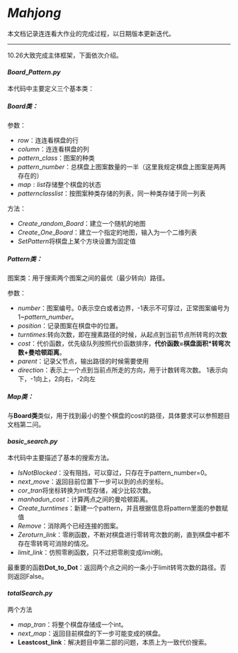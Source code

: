 # $Mahjong$

本文档记录连连看大作业的完成过程，以日期版本更新迭代。

----

10.26大致完成主体框架，下面依次介绍。

#### $Board\_Pattern.py$

本代码中主要定义三个基本类：

##### Board类：

参数：

- $row$：连连看棋盘的行
- $column$：连连看棋盘的列
- $pattern\_class$：图案的种类
- $pattern\_number$：总棋盘上图案数量的一半（这里我规定棋盘上图案是两两存在的）
- $map:list$存储整个棋盘的状态
- $patternclasslist$：按图案种类存储的列表，同一种类存储于同一列表

方法：

- $Create\_random\_Board$：建立一个随机的地图
- $Create\_One\_Board$：建立一个指定的地图，输入为一个二维列表
- $SetPattern$将棋盘上某个方块设置为固定值

##### Pattern类：

图案类：用于搜索两个图案之间的最优（最少转向）路径。

参数：

- $number$：图案编号。0表示空白或者边界，-1表示不可穿过，正常图案编号为1~$pattern\_number$。
- $position$：记录图案在棋盘中的位置。
- $turntimes:$转向次数，即在搜素路径的时候，从起点到当前节点所转弯的次数
- $cost$：代价函数，优先级队列按照代价函数排序，**代价函数=棋盘面积*转弯次数+曼哈顿距离**。
- $parent$：记录父节点，输出路径的时候需要使用
- $direction$：表示上一个点到当前点所走的方向，用于计数转弯次数。 1表示向下，-1向上，2向右，-2向左

##### Map类：

与**Board类**类似，用于找到最小的整个棋盘的cost的路径，具体要求可以参照题目文档第二问。



#### $basic\_search.py$

本代码中主要描述了基本的搜索方法。

- $IsNotBlocked$：没有阻挡，可以穿过，只存在于pattern_number=0。
- $next\_move$：返回目前位置下一步可以到的点的坐标。
- $cor\_tran$将坐标转换为int型存储，减少比较次数。
- $manhadun\_cost$：计算两点之间的曼哈顿距离。
- $Create\_turntimes$：新建一个pattern，并且根据信息将pattern里面的参数赋值
- $Remove$：消除两个已经连接的图案。
- $Zeroturn\_link$：零刷函数，不断对棋盘进行零转弯次数的刷，直到棋盘中都不存在零转弯可消除的情况。
- $limit\_link$：仿照零刷函数，只不过把零刷变成$limit$刷。

最重要的函数**Dot_to_Dot**：返回两个点之间的一条小于limit转弯次数的路径。否则返回False。



#### $totalSearch.py$

两个方法

- $map\_tran$：将整个棋盘存储成一个int。
- $next\_map$：返回目前棋盘的下一步可能变成的棋盘。
- **Leastcost_link**：解决题目中第二部的问题，本质上为一致代价搜索。

